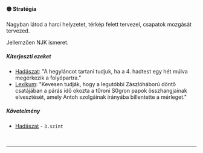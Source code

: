 #### 🟡 Stratégia

Nagyban látod a harci helyzetet, térkép felett tervezel, csapatok mozgását tervezed.

Jellemzően NJK ismeret.

##### Kiterjeszti ezeket

- [Hadászat](../kepzettsegek.primer.altalanos/hadaszat.md): "A hegyláncot tartani tudjuk, ha a 4. hadtest egy hét múlva megérkezik a folyópartra."
- [Lexikum](../kepzettsegek.szekunder/lexikum.md): "Kevesen tudják, hogy a legutóbbi Zászlóháború döntő csatájában a párás idő okozta a t0roni S0gron papok összhangjainak elvesztését, amely Antoh szolgáinak irányába billentette a mérleget."

##### Követelmény

- [Hadászat](../kepzettsegek.primer.altalanos/hadaszat.md) - `3.szint`

<br />

---
